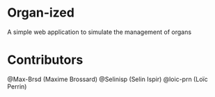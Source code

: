 # Organ-ized
A simple web application to simulate the management of organs

# Contributors
@Max-Brsd (Maxime Brossard)
@Selinisp (Selin Ispir) 
@loic-prn (Loïc Perrin)

